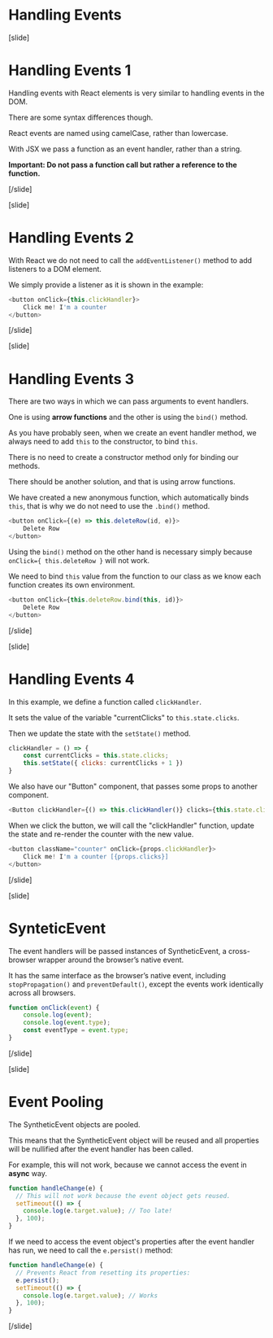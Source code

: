 # Handling Events

[slide]

# Handling Events 1

Handling events with React elements is very similar to handling events in the DOM.

There are some syntax differences though.

React events are named using camelCase, rather than lowercase. 

With JSX we pass a function as an event handler, rather than a string.

**Important: Do not pass a function call but rather a reference to the function.**

[/slide]

[slide]

# Handling Events 2

With React we do not need to call the `addEventListener()` method to add listeners to a DOM element.

We simply provide a listener as it is shown in the example:

```js
<button onClick={this.clickHandler}>
    Click me! I'm a counter
</button>
```

[/slide]

[slide]

# Handling Events 3

There are two ways in which we can pass arguments to event handlers.

One is using **arrow functions** and the other is using the `bind()` method.

As you have probably seen, when we create an event handler method, we always need to add `this` to the constructor, to bind `this`.

There is no need to create a constructor method only for binding our methods. 

There should be another solution, and that is using arrow functions.

We have created a new anonymous function, which automatically binds `this`, that is why we do not need to use the `.bind()` method.

```js
<button onClick={(e) => this.deleteRow(id, e)}>
    Delete Row
</button>
```

Using the `bind()` method on the other hand is necessary simply because `onClick={ this.deleteRow }` will not work.

We need to bind `this` value from the function to our class as we know each function creates its own environment.

```js
<button onClick={this.deleteRow.bind(this, id)}>
    Delete Row
</button>
```

[/slide]

[slide]

# Handling Events 4

In this example, we define a function called `clickHandler`.

It sets the value of the variable "currentClicks" to `this.state.clicks`.

Then we update the state with the `setState()` method.

```js
clickHandler = () => {
    const currentClicks = this.state.clicks;
    this.setState({ clicks: currentClicks + 1 })
}
```

We also have our "Button" component, that passes some props to another component.

```js
<Button clickHandler={() => this.clickHandler()} clicks={this.state.clicks} />
```

When we click the button, we will call the "clickHandler" function, update the state and re-render the counter with the new value.

```js
<button className="counter" onClick={props.clickHandler}>
    Click me! I'm a counter [{props.clicks}]
</button>
```

[/slide]

[slide]

# SynteticEvent

The event handlers will be passed instances of SyntheticEvent, a cross-browser wrapper around the browser’s native event. 

It has the same interface as the browser’s native event, including `stopPropagation()` and `preventDefault()`, except the events work identically across all browsers.

```js
function onClick(event) {
    console.log(event);
    console.log(event.type);
    const eventType = event.type;
}
```

[/slide]

[slide]

# Event Pooling

The SyntheticEvent objects are pooled. 

This means that the SyntheticEvent object will be reused and all properties will be nullified after the event handler has been called. 

For example, this will not work, because we cannot access the event in **async** way.

```js
function handleChange(e) {
  // This will not work because the event object gets reused.
  setTimeout(() => {
    console.log(e.target.value); // Too late!
  }, 100);
}
```

If we need to access the event object's properties after the event handler has run, we need to call the `e.persist()` method:

```js
function handleChange(e) {
  // Prevents React from resetting its properties:
  e.persist();
  setTimeout(() => {
    console.log(e.target.value); // Works
  }, 100);
}
```

[/slide]